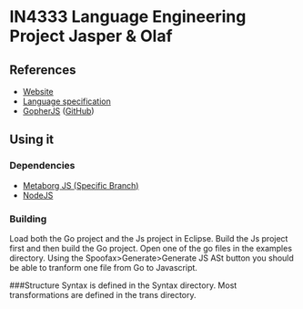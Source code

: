 # IN4333 Language Engineering Project Jasper &amp; Olaf

## References

 - [Website](https://golang.org/)
 - [Language specification](https://golang.org/ref/spec)
 - [GopherJS](http://www.gopherjs.org/) ([GitHub](https://github.com/gopherjs/gopherjs))

## Using it
### Dependencies
 - [Metaborg JS (Specific Branch) ](https://github.com/MetaBorgCube/metaborg-js/tree/objects-arrays)
- [NodeJS](https://nodejs.org/en/)

### Building
Load both the Go project and the Js project in Eclipse. Build the Js project first and then build the Go project. Open one of the go files in the examples directory. Using the Spoofax>Generate>Generate JS ASt button you should be able to tranform one file from Go to Javascript.

###Structure
Syntax is defined in the Syntax directory. Most transformations are defined in the trans directory.

